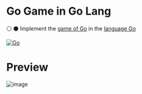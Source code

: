 # Go Game in Go Lang
⚪ ⚫ Implement the [game of Go](https://en.wikipedia.org/wiki/Go_(game)) in the [language Go](https://go.dev/)

[![Go](https://img.shields.io/badge/Go-00ADD8?style=for-the-badge&logo=go&logoColor=white)](https://github.com/JakeRoggenbuck?tab=repositories&q=&type=&language=go&sort=stargazers)

# Preview

![image](https://github.com/user-attachments/assets/d960ce6c-fafe-4e66-bf13-08d0fabecec3)
